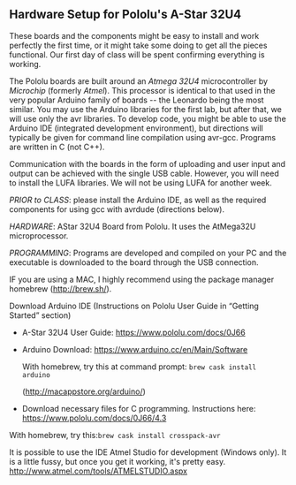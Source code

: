 ## Hardware Setup for Pololu's A-Star 32U4

These boards and the components might be easy to install and work perfectly the
first time, or it might take some doing to get all the pieces functional.
Our first day of class will be spent confirming everything is working.

The Pololu boards are built around an _Atmega 32U4_ microcontroller by _Microchip_ (formerly _Atmel_).
This processor is identical to that used in the very popular Arduino family of boards -- the Leonardo being the most similar.
You may use the Arduino libraries for the first lab, but after that, we will use
only the avr libraries. To develop code, you might be able to use the Arduino
IDE (integrated development environment), but directions will typically be given
for command line compilation using avr-gcc. Programs are written in C (not C++).

Communication with the boards in the form of uploading and user input and output
can be achieved with the single USB cable. However, you will need to install the LUFA
libraries. We will not be using LUFA for another week.

*PRIOR to CLASS*: please install the Arduino IDE, as well as the required components
for using gcc with avrdude (directions below).

_HARDWARE_: AStar 32U4 Board from Pololu. It uses the AtMega32U microprocessor.

_PROGRAMMING_: Programs are developed and compiled on your PC and the executable
is downloaded to the board through the USB connection.

IF you are using a MAC, I highly recommend using the package manager homebrew (http://brew.sh/).

Download Arduino IDE (Instructions on Pololu User Guide in “Getting Started” section)
- A-Star 32U4 User Guide: https://www.pololu.com/docs/0J66
- Arduino Download: https://www.arduino.cc/en/Main/Software

	With homebrew, try this at command prompt: `brew cask install arduino`

	(http://macappstore.org/arduino/)

- Download necessary files for C programming.
Instructions here: https://www.pololu.com/docs/0J66/4.3

With homebrew, try this:`brew cask install crosspack-avr`

It is possible to use the IDE Atmel Studio for development (Windows only). It is a little fussy, but once you get it working, it's pretty easy.
	http://www.atmel.com/tools/ATMELSTUDIO.aspx
